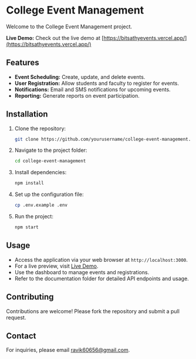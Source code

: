 # College Event Management

Welcome to the College Event Management project.

**Live Demo:** Check out the live demo at [https://bitsathyevents.vercel.app/](https://bitsathyevents.vercel.app/)

## Features
- **Event Scheduling:** Create, update, and delete events.
- **User Registration:** Allow students and faculty to register for events.
- **Notifications:** Email and SMS notifications for upcoming events.
- **Reporting:** Generate reports on event participation.

## Installation
1. Clone the repository:
    ```bash
    git clone https://github.com/yourusername/college-event-management.git
    ```
2. Navigate to the project folder:
    ```bash
    cd college-event-management
    ```
3. Install dependencies:
    ```bash
    npm install
    ```
4. Set up the configuration file:
    ```bash
    cp .env.example .env
    ```
5. Run the project:
    ```bash
    npm start
    ```

## Usage
- Access the application via your web browser at `http://localhost:3000`.
- For a live preview, visit [Live Demo](https://bitsathyevents.vercel.app/).
- Use the dashboard to manage events and registrations.
- Refer to the documentation folder for detailed API endpoints and usage.

## Contributing
Contributions are welcome! Please fork the repository and submit a pull request.

## Contact
For inquiries, please email [ravik60656@gmail.com](mailto:sravik60656@gmail.com).
